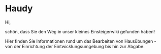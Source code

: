 # Haudy

Hi,

schön, dass Sie den Weg in unser kleines Einsteigerwiki gefunden haben!

Hier finden Sie Informationen rund um das Bearbeiten von Hausübungen - von der Einrichtung der Eintwicklungsumgebung bis hin zur Abgabe.

